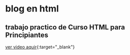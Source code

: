 # blog en html
## trabajo practico de Curso HTML para Principiantes
[ver video aquir](https://www.youtube.com/watch?v=rbuYtrNUxg4){:target="_blank"}
